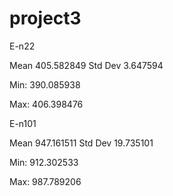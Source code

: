 # project3

E-n22

  Mean 405.582849	 	Std Dev 3.647594	 
  
  Min: 390.085938	 
  
  Max: 406.398476	 

E-n101
  
  Mean 947.161511	 	Std Dev 19.735101	  
  
  Min: 912.302533	  
  
  Max: 987.789206	
